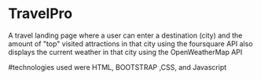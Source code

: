 # TravelPro
A travel landing page where a user can enter a destination (city)
and the amount of "top" visited attractions in that city using the foursquare API
also displays the current weather in that city using the OpenWeatherMap API

#technologies used were HTML, BOOTSTRAP ,CSS, and Javascript 
